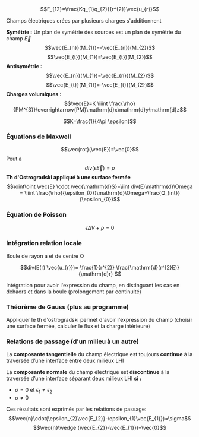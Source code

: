 
$$F_{12}=\frac{Kq_{1}q_{2}}{r^{2}}\vec{u_{r}}$$

Champs électriques crées par plusieurs charges s'additionnent

**Symétrie :**
Un plan de symétrie des sources est un plan de symétrie du champ $\vec{E}$
$$\vec{E_{n}}(M_{1})=-\vec{E_{n}}(M_{2})$$
$$\vec{E_{t}}(M_{1})=\vec{E_{t}}(M_{2})$$
**Antisymétrie :**
$$\vec{E_{n}}(M_{1})=\vec{E_{n}}(M_{2})$$
$$\vec{E_{t}}(M_{1})=-\vec{E_{t}}(M_{2})$$
**Charges volumiques :**
$$\vec{E}=K \iiint \frac{\rho}{PM^{3}}\overrightarrow{PM}\mathrm{d}x\mathrm{d}y\mathrm{d}z$$

$$K=\frac{1}{4\pi \epsilon}$$
### Équations de Maxwell

$$\vec{rot}(\vec{E})=\vec{0}$$
	Peut a
$$div(\epsilon \vec{E})=\rho$$
**Th d'Ostrogradski appliqué à une surface fermée**
$$\oint\oint \vec{E} \cdot \vec{\mathrm{d}S}=\iint div(E)\mathrm{d}\Omega = \iiint \frac{\rho}{\epsilon_{0}}\mathrm{d}\Omega=\frac{Q_{int}}{\epsilon_{0}}$$

### Équation de Poisson

$$\epsilon \Delta V + \rho=0$$
### Intégration relation locale

Boule de rayon a et de centre O

$$div(E(r) \vec{u_{r}})= \frac{1}{r^{2}} \frac{\mathrm{d}(r^{2}E)}{\mathrm{d}r} $$

Intégration pour avoir l'expression du champ, en distinguant les cas en dehaors et dans la boule (prolongement par continuité)
### Théorème de Gauss (plus au programme)

Appliquer le th d'ostrogradski permet d'avoir l'expression du champ (choisir une surface fermée, calculer le flux et la charge intérieure)

### Relations de passage (d'un milieu à un autre)

La **composante tangentielle** du champ électrique est toujours **continue** à la traversée d’une interface entre deux milieux LHI

La **composante normale** du champ électrique est **discontinue** à la traversée d’une interface séparant deux milieux LHI **si :**
- $\sigma=0$ et $\epsilon_{1}\neq \epsilon_{2}$
- $\sigma \neq 0$

Ces résultats sont exprimés par les relations de passage:
$$\vec{n}\cdot(\epsilon_{2}\vec{E_{2}}-\epsilon_{1}\vec{E_{1}})=\sigma$$
$$\vec{n}\wedge (\vec{E_{2}}-\vec{E_{1}})=\vec{0}$$
